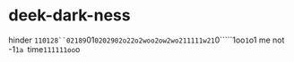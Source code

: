# deek-dark-ness
hinder `110128``02189`01`0202902o22o2woo2ow2wo211111w21`0`````1oo`1`o1 me not -1`1a `time`111111oo`o
